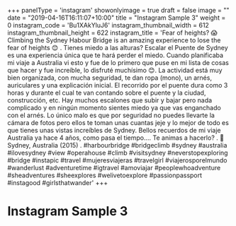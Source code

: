 +++
panelType                   = 'instagram'
showonlyimage = true
draft = false
image = ""
date = "2019-04-16T16:11:07+10:00"
title = "Instagram Sample 3"
weight = 0
instagram_code              = 'Bu1XAkYluJ6'
instagram_thumbnail_width   = 612
instagram_thumbnail_height  = 622
instagram_title             = 'Fear of heights? 😱Climbing the Sydney Habour Bridge is an amazing experience to lose the fear of heights 😊 . Tienes miedo a las alturas? Escalar el Puente de Sydney es una experiencia única que te hará perder el miedo. Cuando planificaba mi viaje a Australia vi esto y fue de lo primero que puse en mi lista de cosas que hacer y fue increíble, lo disfruté muchísimo 😊. La actividad está muy bien organizada, con mucha seguridad, te dan ropa (mono), un arnés, auriculares y una explicación inicial. El recorrido por el puente dura como 3 horas y durante el cual te van contando sobre el puente y la ciudad, construcción, etc. Hay muchos escalones que subir y bajar pero nada complicado y en ningún momento sientes miedo ya que vas enganchado con el arnés. Lo único malo es que por seguridad no puedes llevarte la cámara de fotos pero ellos te toman unas cuantas jeje y lo mejor de todo es que tienes unas vistas increíbles de Sydney. Bellos recuerdos de mi viaje Australia ya hace 4 años, como pasa el tiempo.... Te animas a hacerlo? . 📍Sydney, Australia (2015) . #harbourbridge #bridgeclimb #sydney #australia #ilovesydney #view #operahouse #climb #visitsydney #neverstopexploring #bridge #instapic #travel #mujeresviajeras #travelgirl #viajerosporelmundo #wanderlust #adventuretime #igtravel #amoviajar #peoplewhoadventure #sheadventures #sheexplores #welivetoexplore #passionpassport #instagood #girlsthatwander'
+++

# Instagram Sample 3


